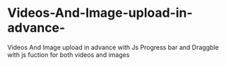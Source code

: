 # Videos-And-Image-upload-in-advance-
Videos And Image upload in advance with Js Progress bar and Draggble with js fuction for both videos and images
